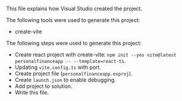 This file explains how Visual Studio created the project.

The following tools were used to generate this project:
- create-vite

The following steps were used to generate this project:
- Create react project with create-vite: `npm init --yes vite@latest personalfinanceapp -- --template=react-ts`.
- Updating `vite.config.ts` with port.
- Create project file (`personalfinanceapp.esproj`).
- Create `launch.json` to enable debugging.
- Add project to solution.
- Write this file.
